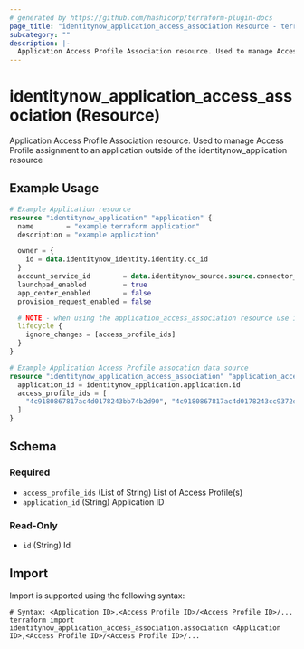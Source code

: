 ```yaml
---
# generated by https://github.com/hashicorp/terraform-plugin-docs
page_title: "identitynow_application_access_association Resource - terraform-provider-identitynow"
subcategory: ""
description: |-
  Application Access Profile Association resource. Used to manage Access Profile assignment to an application outside of the identitynow_application resource
---
```


# identitynow_application_access_association (Resource)

Application Access Profile Association resource. Used to manage Access Profile assignment to an application outside of the identitynow_application resource

## Example Usage

```terraform
# Example Application resource
resource "identitynow_application" "application" {
  name        = "example terraform application"
  description = "example application"

  owner = {
    id = data.identitynow_identity.identity.cc_id
  }
  account_service_id        = data.identitynow_source.source.connector_attributes.cloud_external_id
  launchpad_enabled         = true
  app_center_enabled        = false
  provision_request_enabled = false

  # NOTE - when using the application_access_association resource use ignore_changes lifecycle block
  lifecycle {
    ignore_changes = [access_profile_ids]
  }
}

# Example Application Access Profile assocation data source
resource "identitynow_application_access_association" "application_access_association" {
  application_id = identitynow_application.application.id
  access_profile_ids = [
    "4c9180867817ac4d0178243bb74b2d90", "4c9180867817ac4d0178243cc9372daa"
  ]
}
```

<!-- schema generated by tfplugindocs -->
## Schema

### Required

- `access_profile_ids` (List of String) List of Access Profile(s)
- `application_id` (String) Application ID

### Read-Only

- `id` (String) Id

## Import

Import is supported using the following syntax:

```shell
# Syntax: <Application ID>,<Access Profile ID>/<Access Profile ID>/...
terraform import identitynow_application_access_association.association <Application ID>,<Access Profile ID>/<Access Profile ID>/...
```
